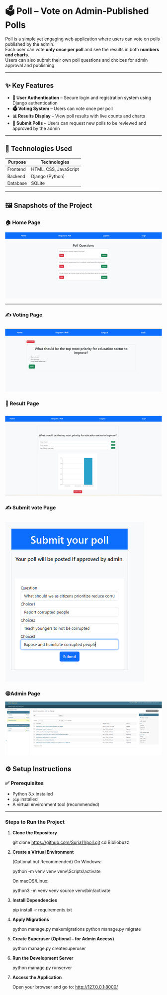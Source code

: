 # 🗳️ Poll – Vote on Admin-Published Polls  

Poll is a simple yet engaging web application where users can vote on polls published by the admin.  
Each user can vote **only once per poll** and see the results in both **numbers and charts**.  
Users can also submit their own poll questions and choices for admin approval and publishing.  

---

## ✨ Key Features  
- **🔑 User Authentication** – Secure login and registration system using Django authentication  
- **🗳️ Voting System** – Users can vote once per poll  
- **📊 Results Display** – View poll results with live counts and charts  
- **📝 Submit Polls** – Users can request new polls to be reviewed and approved by the admin  

---

## 🚀 Technologies Used

| Purpose      | Technologies              |
|-------------|--------------------------|
| Frontend    | HTML, CSS, JavaScript     |
| Backend     | Django (Python)           |
| Database    | SQLite                   |

---

## 🖼️ Snapshots of the Project
### 🏠 Home Page
![Home Page](./images/1.png)

---
### ✍️ Voting Page
![Fiction Page](./images/2.png)
---
### 📖 Result Page
![Book Review](./images/3.png)
---
### ✍️ Submit vote Page
![Edit Profile](./images/4.png)
---
### 😁Admin Page
![Profile](./images/6.png)

## ⚙️ Setup Instructions

### ✅ Prerequisites
- Python 3.x installed  
- `pip` installed  
- A virtual environment tool (recommended)  

---

###  Steps to Run the Project

1. **Clone the Repository**

      git clone https://github.com/Surja11/poll.git
      cd Bibliobuzz

2. **Create a Virtual Environment**

      (Optional but Recommended)
      On Windows:

      python -m venv venv
      venv\Scripts\activate

      On macOS/Linux:

      python3 -m venv venv
      source venv/bin/activate


3. **Install Dependencies**

      pip install -r requirements.txt


4. **Apply Migrations**

      python manage.py makemigrations 
      python manage.py migrate


5. **Create Superuser (Optional – for Admin Access)**

      python manage.py createsuperuser


6. **Run the Development Server**

      python manage.py runserver


7. **Access the Application**

      Open your browser and go to:
      http://127.0.0.1:8000/